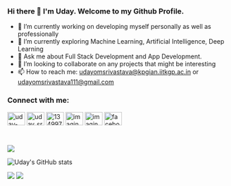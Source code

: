 ### Hi there 👋 I'm Uday. Welcome to my Github Profile.

<!--
**ImaginedTime/ImaginedTime** is a ✨ _special_ ✨ repository because its `README.md` (this file) appears on your GitHub profile.
-->
- 🔭 I’m currently working on developing myself personally as well as professionally
- 🌱 I’m currently exploring Machine Learning, Artificial Intelligence, Deep Learning
- 💬 Ask me about Full Stack Development and App Development.
- 👯 I’m looking to collaborate on any projects that might be interesting
- 📫 How to reach me: udayomsrivastava@kpgian.iitkgp.ac.in or udayomsrivastava111@gmail.com

<!-- - 🤔 I’m looking for help with ... -->
<!-- - 😄 Pronouns: ...
- ⚡ Fun fact: ... -->

<!-- <h3 align="left">Connect with me:</h3>
<p align="left">
<a href="https://linkedin.com/in/uday-om-srivastava" target="blank"><img align="center" src="https://raw.githubusercontent.com/rahuldkjain/github-profile-readme-generator/master/src/images/icons/Social/linked-in-alt.svg" alt="uday-om-srivastava" height="30" width="40" /></a>
<a href="https://instagram.com/uday_srivastava05" target="blank"><img align="center" src="https://raw.githubusercontent.com/rahuldkjain/github-profile-readme-generator/master/src/images/icons/Social/instagram.svg" alt="uday_srivastava05" height="30" width="40" /></a>
<a href="https://www.upwork.com/freelancers/~01628288b1b48ea02b" target="blank"><img align="center" src="https://raw.githubusercontent.com/rahuldkjain/github-profile-readme-generator/master/src/images/icons/Social/upwork" alt="uday_srivastava05" height="30" width="40" /></a>
</p> -->

<h3 align="left">Connect with me:</h3>
<p align="left">
<a href="https://linkedin.com/in/uday-om-srivastava" target="blank"><img align="center" src="https://raw.githubusercontent.com/rahuldkjain/github-profile-readme-generator/master/src/images/icons/Social/linked-in-alt.svg" alt="uday-om-srivastava" height="30" width="40" /></a>
<a href="https://instagram.com/uday_srivastava05" target="blank"><img align="center" src="https://raw.githubusercontent.com/rahuldkjain/github-profile-readme-generator/master/src/images/icons/Social/instagram.svg" alt="uday_srivastava05" height="30" width="40" /></a>
<a href="https://stackoverflow.com/users/13499799" target="blank"><img align="center" src="https://raw.githubusercontent.com/rahuldkjain/github-profile-readme-generator/master/src/images/icons/Social/stack-overflow.svg" alt="13499799" height="30" width="40" /></a>
<a href="https://codeforces.com/profile/ImagineTime" target="blank"><img align="center" src="https://raw.githubusercontent.com/rahuldkjain/github-profile-readme-generator/master/src/images/icons/Social/codeforces.svg" alt="imaginetime" height="30" width="40" /></a>
<a href="https://www.leetcode.com/ImaginedTime" target="blank"><img align="center" src="https://raw.githubusercontent.com/rahuldkjain/github-profile-readme-generator/master/src/images/icons/Social/leet-code.svg" alt="imaginedtime" height="30" width="40" /></a>
<a href="https://www.facebook.com/profile.php?id=100087429944784" target="blank"><img align="center" src="https://raw.githubusercontent.com/rahuldkjain/github-profile-readme-generator/master/src/images/icons/Social/facebook.svg" alt="facebook-uday" height="30" width="40" /></a>
</p>


<!-- ![](https://github-profile-summary-cards.vercel.app/api/cards/profile-details?username=ImaginedTime&theme=nord_dark) -->
<br/>

![](https://komarev.com/ghpvc/?username=ImaginedTime)

![Uday's GitHub stats](https://github-readme-stats.vercel.app/api?username=ImaginedTime&show_icons=true&theme=transparent)

![](https://github-profile-summary-cards.vercel.app/api/cards/repos-per-language?username=ImaginedTime&theme=nord_dark&exclude=HTML,CSS)
![](https://github-profile-summary-cards.vercel.app/api/cards/most-commit-language?username=ImaginedTime&theme=nord_dark&exclude=HTML,CSS)
<!-- ![](https://github-profile-summary-cards.vercel.app/api/cards/stats?username=ImaginedTime&theme=nord_dark)
![](https://github-profile-summary-cards.vercel.app/api/cards/productive-time?username=ImaginedTime&theme=nord_dark) -->


<!-- ![github contribution grid snake animation](https://raw.githubusercontent.com/shahradelahi/shahradelahi/output/github-contribution-grid-snake-dark.svg#gh-dark-mode-only)
![github contribution grid snake animation](https://raw.githubusercontent.com/shahradelahi/shahradelahi/output/github-contribution-grid-snake.svg#gh-light-mode-only) -->
